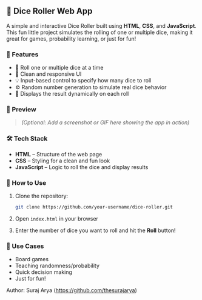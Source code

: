 ## 🎲 Dice Roller Web App

A simple and interactive Dice Roller built using **HTML**, **CSS**, and **JavaScript**. This fun little project simulates the rolling of one or multiple dice, making it great for games, probability learning, or just for fun!

### 🚀 Features

* 🎲 Roll one or multiple dice at a time
* 📄 Clean and responsive UI
* 💡 Input-based control to specify how many dice to roll
* ⚙️ Random number generation to simulate real dice behavior
* 🔄 Displays the result dynamically on each roll

### 📸 Preview

> *(Optional: Add a screenshot or GIF here showing the app in action)*

### 🛠️ Tech Stack

* **HTML** – Structure of the web page
* **CSS** – Styling for a clean and fun look
* **JavaScript** – Logic to roll the dice and display results

### 📂 How to Use

1. Clone the repository:

   ```bash
   git clone https://github.com/your-username/dice-roller.git
   ```
2. Open `index.html` in your browser
3. Enter the number of dice you want to roll and hit the **Roll** button!

### 🎯 Use Cases

* Board games
* Teaching randomness/probability
* Quick decision making
* Just for fun!

Author: Suraj Arya (https://github.com/thesurajarya)
